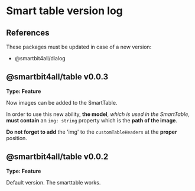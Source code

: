# Smart table version log

## References

These packages must be updated in case of a new version:

-   @smartbit4all/dialog

## @smartbit4all/table v0.0.3

**Type: Feature**

Now images can be added to the SmartTable.

In order to use this new ability, **the model**, _which is used in the SmartTable_, **must contain** an `img: string` property which is the **path of the image**.

**Do not forget to add** the 'img' to the `customTableHeaders` at the **proper** position.

## @smartbit4all/table v0.0.2

**Type: Feature**

Default version. The smarttable works.
